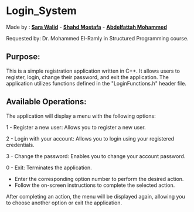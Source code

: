 # Login_System

Made by : [**Sara Walid**](https://github.com/sarawalid99) - [**Shahd Mostafa**](https://github.com/ShahdMostafa30) - [**Abdelfattah Mohammed**](https://github.com/Abd-Elfattah5)

Requested by:  Dr. Mohammed El-Ramly in Structured Programming course.

Purpose: 
----------------------
This is a simple registration application written in C++. It allows users to register, login, change their password, and exit the application. The application utilizes functions defined in the "LoginFunctions.h" header file.

Available Operations: 
----------------------
The application will display a menu with the following options:

1 - Register a new user: Allows you to register a new user.

2 - Login with your account: Allows you to login using your registered credentials.

3 - Change the password: Enables you to change your account password.

0 - Exit: Terminates the application.

- Enter the corresponding option number to perform the desired action.
- Follow the on-screen instructions to complete the selected action.

After completing an action, the menu will be displayed again, allowing you to choose another option or exit the application.
